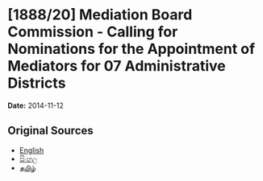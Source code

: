 # [1888/20] Mediation Board Commission - Calling for Nominations for the Appointment of Mediators for 07 Administrative Districts

**Date:** 2014-11-12

## Original Sources

- [English](https://documents.gov.lk/view/extra-gazettes/2014/11/1888-20_E.pdf)
- [සිංහල](https://documents.gov.lk/view/extra-gazettes/2014/11/1888-20_S.pdf)
- [தமிழ்](https://documents.gov.lk/view/extra-gazettes/2014/11/1888-20_T.pdf)
